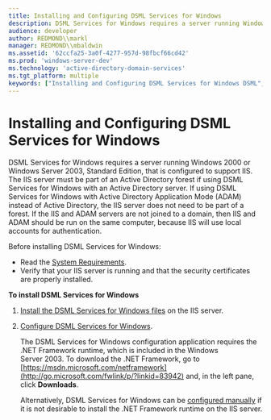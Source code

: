 ```yaml
---
title: Installing and Configuring DSML Services for Windows
description: DSML Services for Windows requires a server running Windows 2000 or Windows Server 2003, Standard Edition, that is configured to support IIS.
audience: developer
author: REDMOND\\markl
manager: REDMOND\\mbaldwin
ms.assetid: '62ccfa25-3a0f-4277-957d-98fbcf66cd42'
ms.prod: 'windows-server-dev'
ms.technology: 'active-directory-domain-services'
ms.tgt_platform: multiple
keywords: ["Installing and Configuring DSML Services for Windows DSML", "DSML Services for Windows, installing"]
---
```


# Installing and Configuring DSML Services for Windows

DSML Services for Windows requires a server running Windows 2000 or Windows Server 2003, Standard Edition, that is configured to support IIS. The IIS server must be part of an Active Directory forest if using DSML Services for Windows with an Active Directory server. If using DSML Services for Windows with Active Directory Application Mode (ADAM) instead of Active Directory, the IIS server does not need to be part of a forest. If the IIS and ADAM servers are not joined to a domain, then IIS and ADAM should be run on the same computer, because IIS will use local accounts for authentication.

Before installing DSML Services for Windows:

-   Read the [System Requirements](systreq.md).
-   Verify that your IIS server is running and that the security certificates are properly installed.

**To install DSML Services for Windows**

1.  [Install the DSML Services for Windows files](installing-dsml-services-for-windows.md) on the IIS server.
2.  [Configure DSML Services for Windows](configuring-dsml-services-for-windows.md).

    The DSML Services for Windows configuration application requires the .NET Framework runtime, which is included in the Windows Server 2003. To download the .NET Framework, go to [https://msdn.microsoft.com/netframework](http://go.microsoft.com/fwlink/p/?linkid=83942) and, in the left pane, click **Downloads**.

    Alternatively, DSML Services for Windows can be [configured manually](manually-configuring-dsml-services-for-windows.md) if it is not desirable to install the .NET Framework runtime on the IIS server.

 

 




